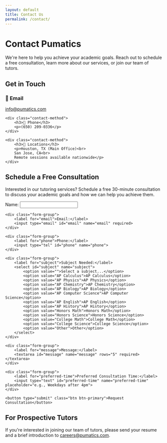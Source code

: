 ```yaml
---
layout: default
title: Contact Us
permalink: /contact/
---
```


# Contact Pumatics

We're here to help you achieve your academic goals. Reach out to schedule a free consultation, learn more about our services, or join our team of tutors.

## Get in Touch

<div class="contact-methods">
    <div class="contact-method">
        <h3>📧 Email</h3>
        <p><a href="mailto:info@pumatics.com">info@pumatics.com</a></p>
    </div>
    
    <div class="contact-method">
        <h3>📱 Phone</h3>
        <p>(650) 209-0336</p>
    </div>
    
    <div class="contact-method">
        <h3>📍 Locations</h3>
        <p>Houston, TX (Main Office)<br>
        San Jose, CA<br>
        Remote sessions available nationwide</p>
    </div>
</div>

## Schedule a Free Consultation

Interested in our tutoring services? Schedule a free 30-minute consultation to discuss your academic goals and how we can help you achieve them.

<form action="https://formspree.io/f/your-formspree-endpoint" method="POST" class="contact-form">
    <div class="form-group">
        <label for="name">Name:</label>
        <input type="text" id="name" name="name" required>
    </div>
    
    <div class="form-group">
        <label for="email">Email:</label>
        <input type="email" id="email" name="email" required>
    </div>
    
    <div class="form-group">
        <label for="phone">Phone:</label>
        <input type="tel" id="phone" name="phone">
    </div>
    
    <div class="form-group">
        <label for="subject">Subject Needed:</label>
        <select id="subject" name="subject">
            <option value="">Select a subject...</option>
            <option value="AP Calculus">AP Calculus</option>
            <option value="AP Physics">AP Physics</option>
            <option value="AP Chemistry">AP Chemistry</option>
            <option value="AP Biology">AP Biology</option>
            <option value="AP Computer Science">AP Computer Science</option>
            <option value="AP English">AP English</option>
            <option value="AP History">AP History</option>
            <option value="Honors Math">Honors Math</option>
            <option value="Honors Science">Honors Science</option>
            <option value="College Math">College Math</option>
            <option value="College Science">College Science</option>
            <option value="Other">Other</option>
        </select>
    </div>
    
    <div class="form-group">
        <label for="message">Message:</label>
        <textarea id="message" name="message" rows="5" required></textarea>
    </div>
    
    <div class="form-group">
        <label for="preferred-time">Preferred Consultation Time:</label>
        <input type="text" id="preferred-time" name="preferred-time" placeholder="e.g., Weekdays after 4pm">
    </div>
    
    <button type="submit" class="btn btn-primary">Request Consultation</button>
</form>

## For Prospective Tutors

If you're interested in joining our team of tutors, please send your resume and a brief introduction to <a href="mailto:careers@pumatics.com">careers@pumatics.com</a>. 